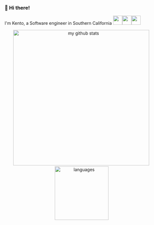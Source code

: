 ###  👋 Hi there!
I'm Kento, a Software engineer in Southern California <img src="https://media2.giphy.com/media/TiUn9ylege7lI7Dj2n/source.gif" width="30px"><img src="https://cdn.edu.buncee.com/rackspace/bnc-assets/animations/b7b0e81603cc2b33d502bb8e6280c096/859/1428011701_wavesbyyuki_01.gif" width="30px"><img src="http://fc05.deviantart.net/fs71/f/2011/161/5/2/happy_sun_by_vanillanade-d3ikqxc.gif" width="30px">

<p align="center">
  <img src="https://github-readme-stats.vercel.app/api?username=kmurata798&show_icons=true&title_color=69f2ba&icon_color=7886e6&text_color=939eaf&bg_color=151515" alt="my github stats" width="445"/>&nbsp;
  <img src="https://github-readme-stats.vercel.app/api/top-langs/?username=ellojess&layout=compact&show_icons=true&title_color=69f2ba&icon_color=fc8930&text_color=939eaf&bg_color=151515" alt="languages" height="176">
</p>
